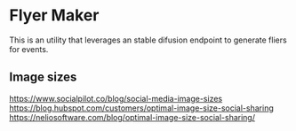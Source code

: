 # Flyer Maker

This is an utility that leverages an stable difusion endpoint to generate fliers for events.

## Image sizes

https://www.socialpilot.co/blog/social-media-image-sizes
https://blog.hubspot.com/customers/optimal-image-size-social-sharing
https://neliosoftware.com/blog/optimal-image-size-social-sharing/
